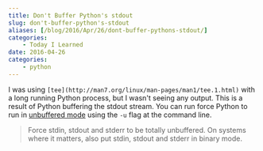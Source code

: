 ```yaml
---
title: Don't Buffer Python's stdout
slug: don't-buffer-python's-stdout
aliases: [/blog/2016/Apr/26/dont-buffer-pythons-stdout/]
categories:
    - Today I Learned
date: 2016-04-26
categories:
    - python
---
```


I was using `[tee](http://man7.org/linux/man-pages/man1/tee.1.html)` with a long running Python process, but I wasn't seeing any output. This is a result of Python buffering the stdout stream. You can run force Python to run in [unbuffered mode](https://docs.python.org/2/using/cmdline.html#cmdoption-u) using the `-u` flag at the command line.

> Force stdin, stdout and stderr to be totally unbuffered. On systems where it matters, also put stdin, stdout and stderr in binary mode.
